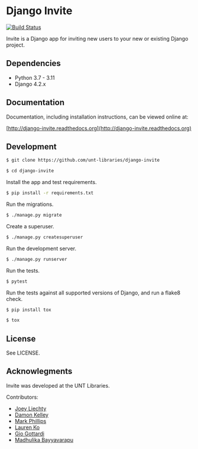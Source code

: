 # Django Invite  

[![Build Status](https://github.com/unt-libraries/django-invite/actions/workflows/test.yml/badge.svg?branch=master)](https://github.com/unt-libraries/django-invite/actions)

Invite is a Django app for inviting new users to your new or existing Django project.

## Dependencies

* Python 3.7 - 3.11
* Django 4.2.x

## Documentation

Documentation, including installation instructions, can be viewed online at:

[http://django-invite.readthedocs.org](http://django-invite.readthedocs.org)

## Development

```sh
$ git clone https://github.com/unt-libraries/django-invite

$ cd django-invite
```

Install the app and test requirements.
```sh
$ pip install -r requirements.txt
```

Run the migrations.
```sh
$ ./manage.py migrate
```

Create a superuser.
```sh
$ ./manage.py createsuperuser
```

Run the development server.
```sh
$ ./manage.py runserver
```

Run the tests.
```sh
$ pytest
```

Run the tests against all supported versions of Django, and run a flake8 check.
```sh
$ pip install tox

$ tox
```

## License

See LICENSE.

## Acknowlegments

Invite was developed at the UNT Libraries.

Contributors:

- [Joey Liechty](http://github.com/yeahdef)
- [Damon Kelley](http://github.com/damonkelley)
- [Mark Phillips](http://github.com/vphill)
- [Lauren Ko](http://github.com/ldko)
- [Gio Gottardi](http://github.com/somexpert)
- [Madhulika Bayyavarapu](http://github.com/madhulika95b)
